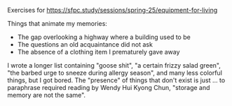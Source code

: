 Exercises for https://sfpc.study/sessions/spring-25/equipment-for-living

Things that animate my memories:
- The gap overlooking a highway where a building used to be
- The questions an old acquaintance did not ask
- The absence of a clothing item I prematurely gave away

I wrote a longer list containing "goose shit", "a certain frizzy salad green", "the barbed urge to sneeze during allergy season", and many less colorful things, but I got bored. The "presence" of things that don't exist is just ... to paraphrase required reading by Wendy Hui Kyong Chun, "storage and memory are not the same".
